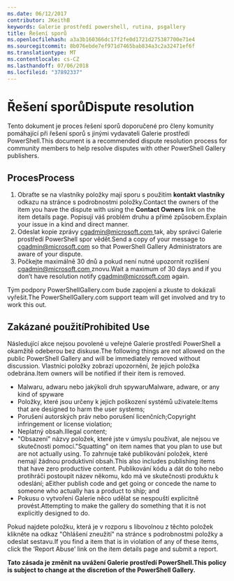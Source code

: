 ```yaml
---
ms.date: 06/12/2017
contributor: JKeithB
keywords: Galerie prostředí powershell, rutina, psgallery
title: Řešení sporů
ms.openlocfilehash: a3a3b160366dc17f2fe0d1721d275387700e71e4
ms.sourcegitcommit: 8b076ebde7ef971d7465bab834a3c2a32471ef6f
ms.translationtype: MT
ms.contentlocale: cs-CZ
ms.lasthandoff: 07/06/2018
ms.locfileid: "37892337"
---
```

# <a name="dispute-resolution"></a><span data-ttu-id="b5b76-103">Řešení sporů</span><span class="sxs-lookup"><span data-stu-id="b5b76-103">Dispute resolution</span></span>

<span data-ttu-id="b5b76-104">Tento dokument je proces řešení sporů doporučené pro členy komunity pomáhající při řešení sporů s jinými vydavateli Galerie prostředí PowerShell.</span><span class="sxs-lookup"><span data-stu-id="b5b76-104">This document is a recommended dispute resolution process for community members to help resolve disputes with other PowerShell Gallery publishers.</span></span>

## <a name="process"></a><span data-ttu-id="b5b76-105">Proces</span><span class="sxs-lookup"><span data-stu-id="b5b76-105">Process</span></span>

1. <span data-ttu-id="b5b76-106">Obraťte se na vlastníky položky mají sporu s použitím **kontakt vlastníky** odkazu na stránce s podrobnostmi položky.</span><span class="sxs-lookup"><span data-stu-id="b5b76-106">Contact the owners of the item you have the dispute with using the **Contact Owners** link on the item details page.</span></span>
   <span data-ttu-id="b5b76-107">Popisují váš problém druhu a přímé způsobem.</span><span class="sxs-lookup"><span data-stu-id="b5b76-107">Explain your issue in a kind and direct manner.</span></span>
2. <span data-ttu-id="b5b76-108">Odeslat kopie zprávy [ cgadmin@microsoft.com ](mailto:cgadmin@microsoft.com) tak, aby správci Galerie prostředí PowerShell spor vědět.</span><span class="sxs-lookup"><span data-stu-id="b5b76-108">Send a copy of your message to [cgadmin@microsoft.com](mailto:cgadmin@microsoft.com) so that PowerShell Gallery Administrators are aware of your dispute.</span></span>
3. <span data-ttu-id="b5b76-109">Počkejte maximálně 30 dnů a pokud není nutné upozornit rozlišení [ cgadmin@microsoft.com ](mailto:cgadmin@microsoft.com) znovu.</span><span class="sxs-lookup"><span data-stu-id="b5b76-109">Wait a maximum of 30 days and if you don’t have resolution notify [cgadmin@microsoft.com](mailto:cgadmin@microsoft.com) again.</span></span>

<span data-ttu-id="b5b76-110">Tým podpory PowerShellGallery.com bude zapojení a zkuste to dokázali vyřešit.</span><span class="sxs-lookup"><span data-stu-id="b5b76-110">The PowerShellGallery.com support team will get involved and try to work this out.</span></span>

## <a name="prohibited-use"></a><span data-ttu-id="b5b76-111">Zakázané použití</span><span class="sxs-lookup"><span data-stu-id="b5b76-111">Prohibited Use</span></span>

<span data-ttu-id="b5b76-112">Následující akce nejsou povolené u veřejné Galerie prostředí PowerShell a okamžitě odeberou bez diskuse.</span><span class="sxs-lookup"><span data-stu-id="b5b76-112">The following things are not allowed on the public PowerShell Gallery and will be immediately removed without discussion.</span></span>  <span data-ttu-id="b5b76-113">Vlastníci položky zobrazí upozornění, že jejich položka odebrána.</span><span class="sxs-lookup"><span data-stu-id="b5b76-113">Item owners will be notified if their item is removed.</span></span>

- <span data-ttu-id="b5b76-114">Malwaru, adwaru nebo jakýkoli druh spywaru</span><span class="sxs-lookup"><span data-stu-id="b5b76-114">Malware, adware, or any kind of spyware</span></span>
- <span data-ttu-id="b5b76-115">Položky, které jsou určeny k jejich poškození systémů uživatele:</span><span class="sxs-lookup"><span data-stu-id="b5b76-115">Items that are designed to harm the user systems;</span></span>
- <span data-ttu-id="b5b76-116">Porušení autorských práv nebo porušení licenčních;</span><span class="sxs-lookup"><span data-stu-id="b5b76-116">Copyright infringement or license violation;</span></span>
- <span data-ttu-id="b5b76-117">Neplatný obsah.</span><span class="sxs-lookup"><span data-stu-id="b5b76-117">Illegal content;</span></span>
- <span data-ttu-id="b5b76-118">"Obsazení" názvy položek, které jste v úmyslu používat, ale nejsou ve skutečnosti pomocí.</span><span class="sxs-lookup"><span data-stu-id="b5b76-118">"Squatting" on item names that you plan to use but are not actually using.</span></span> <span data-ttu-id="b5b76-119">To zahrnuje také publikování položek, které nemají žádnou produktivní obsah.</span><span class="sxs-lookup"><span data-stu-id="b5b76-119">This also includes publishing items that have zero productive content.</span></span>
  <span data-ttu-id="b5b76-120">Publikování kódu a dát do toho nebo protihráči postoupit název někomu, kdo má ve skutečnosti produktu k odeslání; a</span><span class="sxs-lookup"><span data-stu-id="b5b76-120">Either publish code and get going or concede the name to someone who actually has a product to ship; and</span></span>
- <span data-ttu-id="b5b76-121">Pokusu o vytvoření Galerie něco udělat se nespouští explicitně provést.</span><span class="sxs-lookup"><span data-stu-id="b5b76-121">Attempting to make the gallery do something that it is not explicitly designed to do.</span></span>

<span data-ttu-id="b5b76-122">Pokud najdete položku, která je v rozporu s libovolnou z těchto položek klikněte na odkaz "Ohlášení zneužití" na stránce s podrobnostmi položky a odeslat sestavu.</span><span class="sxs-lookup"><span data-stu-id="b5b76-122">If you find a item that is in violation of any of these items, click the ‘Report Abuse’ link on the item details page and submit a report.</span></span>

<span data-ttu-id="b5b76-123">**Tato zásada je změnit na uvážení Galerie prostředí PowerShell.**</span><span class="sxs-lookup"><span data-stu-id="b5b76-123">**This policy is subject to change at the discretion of the PowerShell Gallery.**</span></span>